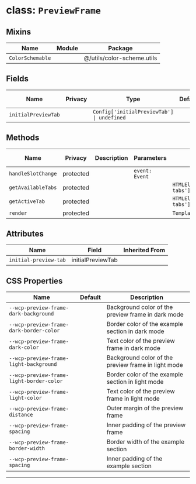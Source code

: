 # class: `PreviewFrame`

## Mixins

| Name             | Module | Package                    |
| ---------------- | ------ | -------------------------- |
| `ColorSchemable` |        | @/utils/color-scheme.utils |

## Fields

| Name                | Privacy | Type                                       | Default | Description | Inherited From |
| ------------------- | ------- | ------------------------------------------ | ------- | ----------- | -------------- |
| `initialPreviewTab` |         | `Config['initialPreviewTab'] \| undefined` |         |             |                |

## Methods

| Name               | Privacy   | Description | Parameters     | Return                                           | Inherited From |
| ------------------ | --------- | ----------- | -------------- | ------------------------------------------------ | -------------- |
| `handleSlotChange` | protected |             | `event: Event` |                                                  |                |
| `getAvailableTabs` | protected |             |                | `HTMLElementTagNameMap['wcp-tabs']['tabs']`      |                |
| `getActiveTab`     | protected |             |                | `HTMLElementTagNameMap['wcp-tabs']['activeTab']` |                |
| `render`           | protected |             |                | `TemplateResult`                                 |                |

## Attributes

| Name                  | Field             | Inherited From |
| --------------------- | ----------------- | -------------- |
| `initial-preview-tab` | initialPreviewTab |                |

## CSS Properties

| Name                                     | Default | Description                                         |
| ---------------------------------------- | ------- | --------------------------------------------------- |
| `--wcp-preview-frame-dark-background`    |         | Background color of the preview frame in dark mode  |
| `--wcp-preview-frame-dark-border-color`  |         | Border color of the example section in dark mode    |
| `--wcp-preview-frame-dark-color`         |         | Text color of the preview frame in dark mode        |
| `--wcp-preview-frame-light-background`   |         | Background color of the preview frame in light mode |
| `--wcp-preview-frame-light-border-color` |         | Border color of the example section in light mode   |
| `--wcp-preview-frame-light-color`        |         | Text color of the preview frame in light mode       |
| `--wcp-preview-frame-distance`           |         | Outer margin of the preview frame                   |
| `--wcp-preview-frame-spacing`            |         | Inner padding of the preview frame                  |
| `--wcp-preview-frame-border-width`       |         | Border width of the example section                 |
| `--wcp-preview-frame-spacing`            |         | Inner padding of the example section                |

<hr/>
